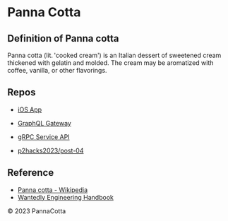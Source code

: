 # Panna Cotta

## Definition of Panna cotta
Panna cotta (lit. 'cooked cream') is an Italian dessert of sweetened cream thickened with gelatin and molded. The cream may be aromatized with coffee, vanilla, or other flavorings.

## Repos
- [iOS App](https://github.com/panna-cotta-2023/ChillyDaze)
- [GraphQL Gateway](https://github.com/panna-cotta-2023/chilly-daze-gateway)
- [gRPC Service API](https://github.com/panna-cotta-2023/chilly-daze-api)

- [p2hacks2023/post-04](https://github.com/p2hacks2023/post-04)

## Reference
- [Panna cotta - Wikipedia](https://en.wikipedia.org/wiki/Panna_cotta)
- [Wantedly Engineering Handbook](https://docs.wantedly.dev)

&copy; 2023 PannaCotta
